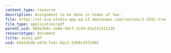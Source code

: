 ```yaml
---
content_type: resource
description: Assignment to be done in teams of two.
file: https://ol-ocw-studio-app-qa.s3.amazonaws.com/courses/1-259j-transit-management-fall-2006/6da145dbe474fa3c8ac15369c4372d65_assn2.pdf
file_type: application/pdf
parent_uid: 969a3b6c-2e66-9dcf-1c54-d1e331411228
resourcetype: Document
title: assn2.pdf
uid: 6da145db-e474-fa3c-8ac1-5369c4372d65
---
```

